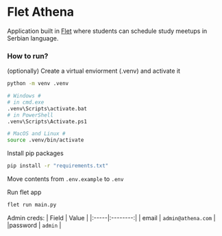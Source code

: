 # Flet Athena

Application built in [Flet](https://flet.dev) where students can schedule study meetups in Serbian language.

### How to run?

(optionally) Create a virtual enviorment (.venv) and activate it
```sh
python -m venv .venv

# Windows #
# in cmd.exe
.venv\Scripts\activate.bat
# in PowerShell
.venv\Scripts\Activate.ps1

# MacOS and Linux #
source .venv/bin/activate
```

Install pip packages
```sh
pip install -r "requirements.txt"
```

Move contents from `.env.example` to `.env`

Run flet app 
```sh
flet run main.py
```

Admin creds: 
| Field |  Value  | 
|:-----|:--------:|
| email | `admin@athena.com` |
|password   |  `admin`  |
